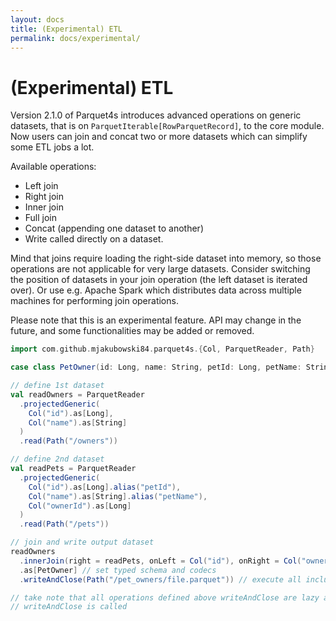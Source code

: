 ```yaml
---
layout: docs
title: (Experimental) ETL
permalink: docs/experimental/
---
```


# (Experimental) ETL

Version 2.1.0 of Parquet4s introduces advanced operations on generic datasets, that is on `ParquetIterable[RowParquetRecord]`, to the core module. Now users can join and concat two or more datasets which can simplify some ETL jobs a lot.

Available operations:

- Left join
- Right join
- Inner join
- Full join
- Concat (appending one dataset to another)
- Write called directly on a dataset.

Mind that joins require loading the right-side dataset into memory, so those operations are not applicable for very large datasets. Consider switching the position of datasets in your join operation (the left dataset is iterated over). Or use e.g. Apache Spark which distributes data across multiple machines for performing join operations.

Please note that this is an experimental feature. API may change in the future, and some functionalities may be added or removed.

```scala mdoc:compile-only
import com.github.mjakubowski84.parquet4s.{Col, ParquetReader, Path}

case class PetOwner(id: Long, name: String, petId: Long, petName: String)

// define 1st dataset
val readOwners = ParquetReader
  .projectedGeneric(
    Col("id").as[Long],
    Col("name").as[String]
  )
  .read(Path("/owners"))

// define 2nd dataset
val readPets = ParquetReader
  .projectedGeneric(
    Col("id").as[Long].alias("petId"),
    Col("name").as[String].alias("petName"),
    Col("ownerId").as[Long]
  )
  .read(Path("/pets"))

// join and write output dataset
readOwners
  .innerJoin(right = readPets, onLeft = Col("id"), onRight = Col("ownerId")) // define join operation
  .as[PetOwner] // set typed schema and codecs
  .writeAndClose(Path("/pet_owners/file.parquet")) // execute all including write to the disk

// take note that all operations defined above writeAndClose are lazy and are not execute until 
// writeAndClose is called
```
